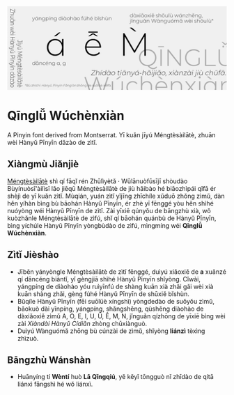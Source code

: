 ![Banner](https://github.com/Honoka55/QinglyuWuchenxian/blob/main/res/Banner.png)

# Qīnglǚ Wúchènxiàn
 A Pinyin font derived from Montserrat. Yī kuǎn jīyú Méngtèsàilātè, zhuān wèi Hànyǔ Pīnyīn dǎzào de zìtǐ.

## Xiàngmù Jiǎnjiè
[Méngtèsàilātè](https://github.com/JulietaUla/Montserrat) shì qí fāqǐ rén Zhūlìyètǎ · Wūlānuòfūsījī shòudào Bùyínuòsī'àilìsī lǎo jiēqū Méngtèsàilātè de jiù hǎibào hé biāozhìpái qǐfā ér shèjì de yī kuǎn zìtǐ. Mùqián, yuán zìtǐ yǐjīng zhīchíle xǔduō zhǒng zìmǔ, dàn hěn yíhàn bìng bù bāohán Hànyǔ Pīnyīn, ér zhè yī fēnggé yòu hěn shìhé nuóyòng wéi Hànyǔ Pīnyīn de zìtǐ. Zài yīxiē qúnyǒu de bāngzhù xià, wǒ kuòzhǎnle Méngtèsàilātè de zìfú, shǐ qí bāohán quánbù de Hànyǔ Pīnyīn, bìng yíchúle Hànyǔ Pīnyīn yòngbùdào de zìfú, mìngmíng wéi **Qīnglǚ Wúchènxiàn**.

## Zìtǐ Jièshào
- Jīběn yányòngle Méngtèsàilātè de zìtǐ fēnggé, duìyú xiǎoxiě de **a** xuǎnzé qí dāncéng biàntǐ, yǐ gèngjiā shìhé Hànyǔ Pīnyīn shǐyòng. Cǐwài, yángpíng de diàohào yóu ruìyīnfú de shàng kuān xià zhǎi gǎi wèi xià kuān shàng zhǎi, gèng fúhé Hànyǔ Pīnyīn de shūxiě bǐshùn.
- Bǔqíle Hànyǔ Pīnyīn (fēi suōlüè xíngshì) yòngdedào de suǒyǒu zìmǔ, bāokuò dài yīnpíng, yángpíng, shǎngshēng, qùshēng diàohào de dàxiǎoxiě zìmǔ A, O, E, I, U, Ü, Ê, M, N, jǐnguǎn qízhōng de yīxiē bìng wèi zài *Xiàndài Hànyǔ Cídiǎn* zhòng chūxiànguò.
- Duìyú Wànguómǎ zhōng bù cúnzài de zìmǔ, shǐyòng **liánzì** tèxìng zhìzuò.

## Bāngzhù Wánshàn
- Huānyíng tí **Wèntí** huò **Lā Qǐngqiú**, yě kěyǐ tōngguò nǐ zhīdào de qítā liánxì fāngshì hé wǒ liánxì.

